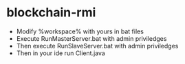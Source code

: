 # blockchain-rmi

- Modify %workspace% with yours in bat files
- Execute RunMasterServer.bat with admin priviledges
- Then execute RunSlaveServer.bat with admin priviledges
- Then in your ide run Client.java
